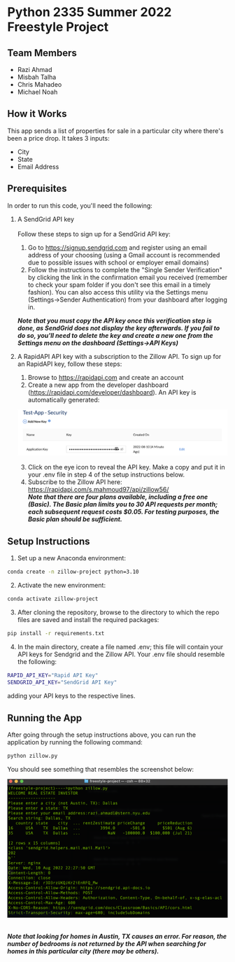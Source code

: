 # Python 2335 Summer 2022 Freestyle Project

## Team Members
- Razi Ahmad
- Misbah Talha
- Chris Mahadeo
- Michael Noah

## How it Works

This app sends a list of properties for sale in a particular city where there's been a price drop. It takes 3 inputs:
- City
- State
- Email Address

## Prerequisites
In order to run this code, you'll need the following:

1. A SendGrid API key
<br><br>
Follow these steps to sign up for a SendGrid API key:

    1. Go to https://signup.sendgrid.com and register using an email address of your choosing (using a Gmail account is recommended due to possible issues with school or employer email domains)
    2. Follow the instructions to complete the "Single Sender Verification" by clicking the link in the confirmation email you received (remember to check your spam folder if you don't see this email in a timely fashion). You can also access this utility via the Settings menu (Settings->Sender Authentication) from your dashboard after logging in.

    <strong><em>Note that you must copy the API key once this verification step is done, as SendGrid does not display the key afterwards. If you fail to do so, you'll need to delete the key and create a new one from the Settings menu on the dashboard (Settings->API Keys)</em></strong>
2. A RapidAPI API key with a subscription to the Zillow API. To sign up for an RapidAPI key, follow these steps:

    1. Browse to https://rapidapi.com and create an account
    2. Create a new app from the developer dashboard (https://rapidapi.com/developer/dashboard). An API key is automatically generated:
    
    ![RapidAPI API Key Screenshot](https://github.com/nyusternra271/miscellaneous/blob/main/rapidapi-key-screenshot.png)
    
    3. Click on the eye icon to reveal the API key. Make a copy and put it in your .env file in step 4 of the setup instructions below.
    4. Subscribe to the Zillow API here: https://rapidapi.com/s.mahmoud97/api/zillow56/
<br><strong><em> Note that there are four plans available, including a free one (Basic). The Basic plan limits you to 30 API requests per month; each subsequent request costs $0.05. For testing purposes, the Basic plan should be sufficient.</em></strong>
## Setup Instructions

1. Set up a new Anaconda environment:
```sh
conda create -n zillow-project python=3.10
```
2. Activate the new environment:
```sh
conda activate zillow-project
```
3. After cloning the repository, browse to the directory to which the repo files are saved and install the required packages:

```sh
pip install -r requirements.txt
```

4. In the main directory, create a file named .env; this file will contain your API keys for Sendgrid and the Zillow API. Your .env file should resemble the following:
```sh
RAPID_API_KEY="Rapid API Key"
SENDGRID_API_KEY="SendGrid API Key"
```
adding your API keys to the respective lines.

## Running the App

After going through the setup instructions above, you can run the application by running the following command:

```sh
python zillow.py
```
You should see something that resembles the screenshot below:

![Zillow App Screenshot](https://github.com/nyusternra271/miscellaneous/blob/main/run-zillow-app-screenshot.png)

<strong><br><em>Note that looking for homes in Austin, TX causes an error. For reason, the number of bedrooms is not returned by the API when searching for homes in this particular city (there may be others).</em></strong>